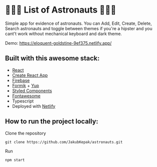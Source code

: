 # 🚀🚀🚀 List of Astronauts 🚀🚀🚀

Simple app for evidence of astronauts. You can Add, Edit, Create, Delete, Search astronauts and toggle between themes if you're a hipster and you cant't work without mechanical keyboard and dark theme.


Demo: https://eloquent-goldstine-9ef375.netlify.app/


## Built with this awesome stack:   
- [React](https://reactjs.org/)
- [Create React App](https://create-react-app.dev/)   
- [Firebase](https://firebase.google.com/)
- [Formik](https://formik.org/) + [Yup](https://www.npmjs.com/package/yup)
- [Styled Components](https://styled-components.com/)
- [Fontawesome](https://fontawesome.com/)
- Typescript
- Deployed with [Netlify](https://www.netlify.com/)


## How to run the project locally:

Clone the repository

```
git clone https://github.com/JakubKepak/astronauts.git
```

Run
```
npm start
```
